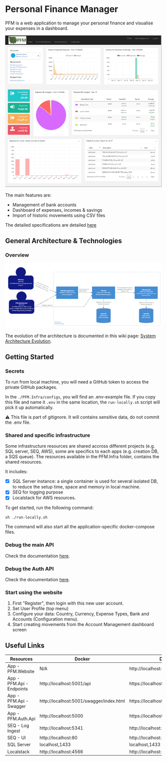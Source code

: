 # Personal Finance Manager

PFM is a web application to manage your personal finance and visualise your expenses in a dashboard.

![PFM.png](./Documentation/Pictures/PFM.png)

The main features are: 
* Management of bank accounts
* Dashboard of expenses, incomes & savings
* Import of historic movements using CSV files

The detailed specifications are detailed [here](https://github.com/JM89/personalfinancemanager/wiki/Functional-Requirements)

## General Architecture & Technologies

### Overview

![Architecture-C4-Container.png](/Documentation/Pictures/Architecture/Architecture-C4-Container.png)

The evolution of the architecture is documented in this wiki page: [System Architecture Evolution](https://github.com/JM89/personalfinancemanager/wiki/System-Architecture-Evolution). 

## Getting Started

### Secrets

To run from local machine, you will need a GitHub token to access the private GitHub packages. 

In the `./PFM.Infra/configs`, you will find an .env-example file. If you copy this file and name it `.env` in the same location, the `run-locally.sh` script will pick it up automatically. 

:warning: This file is part of gitignore. It will contains sensitive data, do not commit the .env file. 

### Shared and specific infrastructure

Some infrastructure resources are shared accross different projects (e.g. SQL server, SEQ, AWS), some are specifics to each apps (e.g. creation DB, a SQS queue). The resources available in the PFM.Infra folder, contains the shared resources. 

It includes:
- [x] SQL Server instance: a single container is used for several isolated DB, to reduce the setup time, space and memory in local machine. 
- [x] SEQ for logging purpose
- [x] Localstack for AWS resources.

To get started, run the following command:

```shell
sh ./run-locally.sh
```

The command will also start all the application-specific docker-compose files.

### Debug the main API

Check the documentation [here](./PFM.Api/README.md).

### Debug the Auth API

Check the documentation [here](./PFM.Auth.Api/README.md).

### Start using the website

1. First "Register", then login with this new user account. 
2. Set User Profile (top menu) 
3. Configure your data: Country, Currency, Expense Types, Bank and Accounts (Configuration menu). 
4. Start creating movements from the Account Management dashboard screen

## Useful Links

|Resources|Docker|Debug Mode|Internal Docker|
|---|---|---|---|
|App - PFM.Website|N/A|http://localhost:54401/|N/A|
|App - PFM.Api - Endpoints|http://localhost:5001/api|https://localhost:7098/api|https://pfm-api:5001/api|
|App - PFM.Api - Swagger|http://localhost:5001/swagger/index.html|https://localhost:7098/swagger/index.html|N/A|
|App - PFM.Auth.Api|http://localhost:5000|https://localhost:4000|https://pfm-auth-api:5000|
|SEQ - Log Ingest|http://localhost:5341|http://localhost:5341|http://seq:5341|
|SEQ - UI|http://localhost:80|http://localhost:80|http://seq:80|
|SQL Server|localhost,1433|localhost,1433|db-server,1433|
|Localstack|http://localhost:4566|http://localhost:4566|http://localstack:4566|